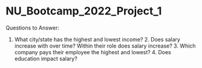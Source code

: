 # NU_Bootcamp_2022_Project_1

Questions to Answer:
  1. What city/state has the highest and lowest income?
	2. Does salary increase with over time? Within their role does salary increase?
	3. Which company pays their employee the highest and lowest?
	4. Does education impact salary?
